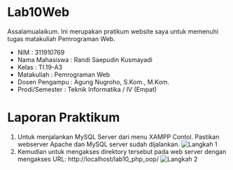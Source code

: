 # Lab10Web
Assalamualaikum. Ini merupakan pratikum website saya untuk memenuhi tugas matakuliah Pemrograman Web.
- NIM : 311910769
- Nama Mahasiswa : Randi Saepudin Kusmayadi
- Kelas : TI.19-A3
- Matakuliah : Pemrograman Web
- Dosen Pengampu : Agung Nugroho, S.Kom., M.Kom.
- Prodi/Semester : Teknik Informatika / IV (Empat)

# Laporan Praktikum
1. Untuk menjalankan MySQL Server dari menu XAMPP Contol. Pastikan webserver Apache dan MySQL server sudah dijalankan.
   ![Langkah 1](https://user-images.githubusercontent.com/59683573/120444670-088d3900-c3b2-11eb-834f-658534fd5d72.png)
2. Kemudian untuk mengakses direktory tersebut pada web server dengan mengakses URL: http://localhost/lab10_php_oop/
   ![Langkah 2](https://user-images.githubusercontent.com/59683573/120444759-222e8080-c3b2-11eb-8f57-2bfcbd1346fa.png)
